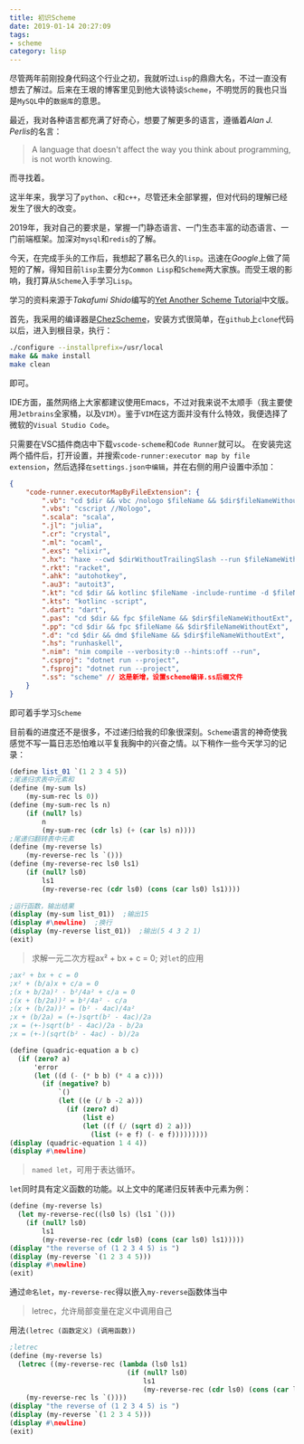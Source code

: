 ```yaml
---
title: 初识Scheme
date: 2019-01-14 20:27:09
tags:
- scheme
category: lisp
---
```

<!-- more -->
尽管两年前刚投身代码这个行业之初，我就听过`Lisp`的鼎鼎大名，不过一直没有想去了解过。后来在王垠的博客里见到他大谈特谈`Scheme`，不明觉厉的我也只当是`MySQL`中的`数据库`的意思。

最近，我对各种语言都充满了好奇心，想要了解更多的语言，遵循着*Alan J. Perlis*的名言：
> A language that doesn't affect the way you think about programming, is not worth knowing.

而寻找着。

这半年来，我学习了`python`、`c`和`c++`，尽管还未全部掌握，但对代码的理解已经发生了很大的改变。

2019年，我对自己的要求是，掌握一门静态语言、一门生态丰富的动态语言、一门前端框架。加深对`mysql`和`redis`的了解。

今天，在完成手头的工作后，我想起了慕名已久的`lisp`。迅速在*Google*上做了简短的了解，得知目前`lisp`主要分为`Common Lisp`和`Scheme`两大家族。而受王垠的影响，我打算从`Scheme`入手学习`Lisp`。

学习的资料来源于*Takafumi Shido*编写的[Yet Another Scheme Tutorial](http://deathking.github.io/yast-cn/)中文版。

首先，我采用的编译器是[ChezScheme](https://github.com/cisco/ChezScheme)，安装方式很简单，在`github`上`clone`代码以后，进入到根目录，执行：

```bash
./configure --installprefix=/usr/local
make && make install
make clean
```
即可。

IDE方面，虽然网络上大家都建议使用Emacs，不过对我来说不太顺手（我主要使用`Jetbrains`全家桶，以及`VIM`）。鉴于`VIM`在这方面并没有什么特效，我便选择了微软的`Visual Studio Code`。

只需要在VSC插件商店中下载`vscode-scheme`和`Code Runner`就可以。
在安装完这两个插件后，打开设置，并搜索`code-runner:executor map by file extension`，然后选择`在settings.json中编辑`，并在右侧的用户设置中添加：
```json
{
    "code-runner.executorMapByFileExtension": {
        ".vb": "cd $dir && vbc /nologo $fileName && $dir$fileNameWithoutExt",
        ".vbs": "cscript //Nologo",
        ".scala": "scala",
        ".jl": "julia",
        ".cr": "crystal",
        ".ml": "ocaml",
        ".exs": "elixir",
        ".hx": "haxe --cwd $dirWithoutTrailingSlash --run $fileNameWithoutExt",
        ".rkt": "racket",
        ".ahk": "autohotkey",
        ".au3": "autoit3",
        ".kt": "cd $dir && kotlinc $fileName -include-runtime -d $fileNameWithoutExt.jar && java -jar $fileNameWithoutExt.jar",
        ".kts": "kotlinc -script",
        ".dart": "dart",
        ".pas": "cd $dir && fpc $fileName && $dir$fileNameWithoutExt",
        ".pp": "cd $dir && fpc $fileName && $dir$fileNameWithoutExt",
        ".d": "cd $dir && dmd $fileName && $dir$fileNameWithoutExt",
        ".hs": "runhaskell",
        ".nim": "nim compile --verbosity:0 --hints:off --run",
        ".csproj": "dotnet run --project",
        ".fsproj": "dotnet run --project",
        ".ss": "scheme" // 这是新增，设置scheme编译.ss后缀文件
    }
}
```
即可着手学习`Scheme`

目前看的进度还不是很多，不过递归给我的印象很深刻。`Scheme`语言的神奇使我感觉不写一篇日志恐怕难以平复我胸中的兴奋之情。以下稍作一些今天学习的记录：
```scheme
(define list_01 `(1 2 3 4 5))
;尾递归求表中元素和
(define (my-sum ls)
    (my-sum-rec ls 0))
(define (my-sum-rec ls n)
    (if (null? ls)
        n
        (my-sum-rec (cdr ls) (+ (car ls) n))))
;尾递归翻转表中元素
(define (my-reverse ls)
    (my-reverse-rec ls `()))
(define (my-reverse-rec ls0 ls1)
    (if (null? ls0)
        ls1
        (my-reverse-rec (cdr ls0) (cons (car ls0) ls1))))
        
;运行函数，输出结果
(display (my-sum list_01))  ;输出15
(display #\newline)  ;换行
(display (my-reverse list_01))  ;输出(5 4 3 2 1)
(exit)

```

> 求解一元二次方程ax² + bx + c = 0;
> 对`let`的应用

```scheme
;ax² + bx + c = 0                                                                                                                  
;x² + (b/a)x + c/a = 0                                                                                                             
;(x + b/2a)² - b²/4a² + c/a = 0                                                                                                
;(x + (b/2a))² = b²/4a² - c/a                                                                                                    
;(x + (b/2a))² = (b² - 4ac)/4a²                                                                                                  
;x + (b/2a) = (+-)sqrt(b² - 4ac)/2a                                                                                                
;x = (+-)sqrt(b² - 4ac)/2a - b/2a                                                                                                  
;x = (+-)(sqrt(b² - 4ac) - b)/2a 

(define (quadric-equation a b c)
  (if (zero? a)
      'error
      (let ((d (- (* b b) (* 4 a c))))
        (if (negative? b)
            `()
            (let ((e (/ b -2 a)))
              (if (zero? d)
                  (list e)
                  (let ((f (/ (sqrt d) 2 a)))
                    (list (+ e f) (- e f)))))))))
(display (quadric-equation 1 4 4))
(display #\newline)
```

> `named let`，可用于表达循环。

`let`同时具有定义函数的功能。以上文中的尾递归反转表中元素为例：

```scheme
(define (my-reverse ls)
  (let my-reverse-rec((ls0 ls) (ls1 `()))
    (if (null? ls0)
        ls1
        (my-reverse-rec (cdr ls0) (cons (car ls0) ls1)))))
(display "the reverse of (1 2 3 4 5) is ")
(display (my-reverse `(1 2 3 4 5)))
(display #\newline)
(exit)
```
通过`命名let`，`my-reverse-rec`得以嵌入`my-reverse`函数体当中

> letrec，允许局部变量在定义中调用自己

用法`(letrec (函数定义) (调用函数))`

```scheme
;letrec                                                                                                                             
(define (my-reverse ls)
  (letrec ((my-reverse-rec (lambda (ls0 ls1)
                             (if (null? ls0)
                                 ls1
                                 (my-reverse-rec (cdr ls0) (cons (car ls0) ls1))))))
    (my-reverse-rec ls `())))
(display "the reverse of (1 2 3 4 5) is ")
(display (my-reverse `(1 2 3 4 5)))
(display #\newline)
(exit)
```